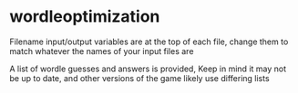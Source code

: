 # wordleoptimization
Filename input/output variables are at the top of each file, change them to match whatever the names of your input files are

A list of wordle guesses and answers is provided, Keep in mind it may not be up to date, and other versions of the game likely use differing lists
